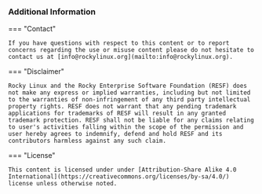 
<h3>Additional Information</h3>

=== "Contact"

    If you have questions with respect to this content or to report concerns regarding the use or misuse content please do not hesitate to contact us at [info@rockylinux.org](mailto:info@rockylinux.org).


=== "Disclaimer"

    Rocky Linux and the Rocky Enterprise Software Foundation (RESF) does not make any express or implied warranties, including but not limited to the warranties of non-infringement of any third party intellectual property rights. RESF does not warrant that any pending trademark applications for trademarks of RESF will result in any granted trademark protection. RESF shall not be liable for any claims relating to user's activities falling within the scope of the permission and user hereby agrees to indemnify, defend and hold RESF and its contributors harmless against any such claim.

=== "License"

    This content is licensed under under [Attribution-Share Alike 4.0 International](https://creativecommons.org/licenses/by-sa/4.0/) license unless otherwise noted.
